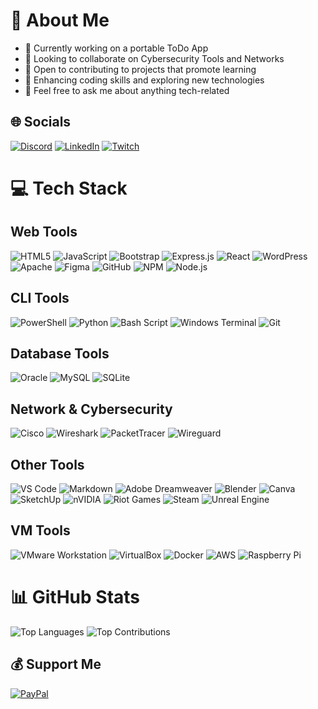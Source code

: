 # 💫 About Me

- 🔭 Currently working on a portable ToDo App
- 👯 Looking to collaborate on Cybersecurity Tools and Networks
- 🤝 Open to contributing to projects that promote learning
- 🌱 Enhancing coding skills and exploring new technologies
- 💬 Feel free to ask me about anything tech-related

## 🌐 Socials

[![Discord](https://img.shields.io/badge/Discord-%237289DA.svg?logo=discord&logoColor=white)](https://discord.gg/ScvukDpq)
[![LinkedIn](https://img.shields.io/badge/LinkedIn-%230077B5.svg?logo=linkedin&logoColor=white)](https://linkedin.com/in/ethan-fargier)
[![Twitch](https://img.shields.io/badge/Twitch-%239146FF.svg?logo=twitch&logoColor=white)](https://twitch.tv/lapfips)

# 💻 Tech Stack

## Web Tools

![HTML5](https://img.shields.io/badge/html5-%23E34F26.svg?style=flat&logo=html5&logoColor=white)
![JavaScript](https://img.shields.io/badge/javascript-%23323330.svg?style=flat&logo=javascript&logoColor=%23F7DF1E)
![Bootstrap](https://img.shields.io/badge/bootstrap-%238511FA.svg?style=flat&logo=bootstrap&logoColor=white)
![Express.js](https://img.shields.io/badge/express.js-%23404d59.svg?style=flat&logo=express&logoColor=%2361DAFB)
![React](https://img.shields.io/badge/react-%2320232a.svg?style=flat&logo=react&logoColor=%2361DAFB)
![WordPress](https://img.shields.io/badge/WordPress-%23117AC9.svg?style=flat&logo=WordPress&logoColor=white)
![Apache](https://img.shields.io/badge/apache-%23D42029.svg?style=flat&logo=apache&logoColor=white)
![Figma](https://img.shields.io/badge/figma-%23F24E1E.svg?style=flat&logo=figma&logoColor=white)
![GitHub](https://img.shields.io/badge/github-%23121011.svg?style=flat&logo=github&logoColor=white)
![NPM](https://img.shields.io/badge/NPM-%23CB3837.svg?style=flat&logo=npm&logoColor=white)
![Node.js](https://img.shields.io/badge/node.js-6DA55F?style=flat&logo=node.js&logoColor=white)

## CLI Tools

![PowerShell](https://img.shields.io/badge/PowerShell-%235391FE.svg?style=flat&logo=powershell&logoColor=white)
![Python](https://img.shields.io/badge/python-3670A0?style=flat&logo=python&logoColor=ffdd54)
![Bash Script](https://img.shields.io/badge/bash_script-%23121011.svg?style=flat&logo=gnu-bash&logoColor=white)
![Windows Terminal](https://img.shields.io/badge/Windows%20Terminal-%234D4D4D.svg?style=flat&logo=windows-terminal&logoColor=white)
![Git](https://img.shields.io/badge/git-%23F05033.svg?style=flat&logo=git&logoColor=white)

## Database Tools

![Oracle](https://img.shields.io/badge/Oracle-F80000?style=flat&logo=oracle&logoColor=white)
![MySQL](https://img.shields.io/badge/mysql-4479A1.svg?style=flat&logo=mysql&logoColor=white)
![SQLite](https://img.shields.io/badge/sqlite-%2307405e.svg?style=flat&logo=sqlite&logoColor=white)

## Network & Cybersecurity

![Cisco](https://img.shields.io/badge/cisco-%23049fd9.svg?style=flat&logo=cisco&logoColor=black)
![Wireshark](https://img.shields.io/badge/Wireshark-1679A7?style=flat&logo=wireshark&logoColor=white)
![PacketTracer](https://img.shields.io/badge/PacketTracer-007ACC?style=flat&logo=cisco&logoColor=white)
![Wireguard](https://img.shields.io/badge/wireguard-%2388171A.svg?style=flat&logo=wireguard&logoColor=white)

## Other Tools

![VS Code](https://img.shields.io/badge/Visual%20Studio%20Code-%23007ACC.svg?style=flat&logo=visualstudiocode&logoColor=white)
![Markdown](https://img.shields.io/badge/markdown-%23000000.svg?style=flat&logo=markdown&logoColor=white)
![Adobe Dreamweaver](https://img.shields.io/badge/Adobe%20Dreamweaver-FF61F6.svg?style=flat&logo=Adobe%20Dreamweaver&logoColor=white)
![Blender](https://img.shields.io/badge/blender-%23F5792A.svg?style=flat&logo=blender&logoColor=white)
![Canva](https://img.shields.io/badge/Canva-%2300C4CC.svg?style=flat&logo=Canva&logoColor=white)
![SketchUp](https://img.shields.io/badge/SketchUp-005F9E?style=flat&logo=sketchup&logoColor=white)
![nVIDIA](https://img.shields.io/badge/nVIDIA-%2376B900.svg?style=flat&logo=nVIDIA&logoColor=white)
![Riot Games](https://img.shields.io/badge/riotgames-D32936.svg?style=flat&logo=riotgames&logoColor=white)
![Steam](https://img.shields.io/badge/steam-%23000000.svg?style=flat&logo=steam&logoColor=white)
![Unreal Engine](https://img.shields.io/badge/unrealengine-%23313131.svg?style=flat&logo=unrealengine&logoColor=white)

## VM Tools

![VMware Workstation](https://img.shields.io/badge/VMware%20Workstation-%23000000.svg?style=flat&logo=vmware&logoColor=white)
![VirtualBox](https://img.shields.io/badge/VirtualBox-%2368A4E1.svg?style=flat&logo=virtualbox&logoColor=white)
![Docker](https://img.shields.io/badge/Docker-%23096B8E.svg?style=flat&logo=docker&logoColor=white)
![AWS](https://img.shields.io/badge/AWS-%23FF9900.svg?style=flat&logo=amazon-aws&logoColor=white)
![Raspberry Pi](https://img.shields.io/badge/-Raspberry_Pi-C51A4A?style=flat&logo=Raspberry-Pi)

# 📊 GitHub Stats

![Top Languages](https://github-readme-stats.vercel.app/api/top-langs/?username=Lapfips&theme=dark&hide_border=false&include_all_commits=true&count_private=true&layout=compact)
![Top Contributions](https://github-contributor-stats.vercel.app/api?username=Lapfips&limit=5&theme=tokyonight&combine_all_yearly_contributions=true)

## 💰 Support Me

[![PayPal](https://img.shields.io/badge/PayPal-00457C?style=for-the-badge&logo=paypal&logoColor=white)](https://paypal.me/@lapfips)
